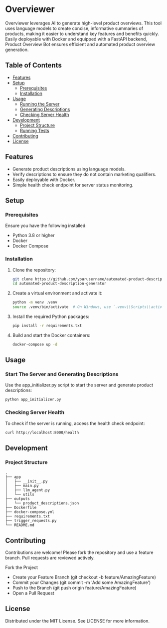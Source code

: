 # Overviewer

Overviewer leverages AI to generate high-level product overviews. This tool uses language models to create concise, informative summaries of products, making it easier to understand key features and benefits quickly. Easily deployable with Docker and equipped with a FastAPI backend, Product Overview Bot ensures efficient and automated product overview generation.

## Table of Contents

- [Features](#features)
- [Setup](#setup)
  - [Prerequisites](#prerequisites)
  - [Installation](#installation)
- [Usage](#usage)
  - [Running the Server](#running-the-server)
  - [Generating Descriptions](#generating-descriptions)
  - [Checking Server Health](#checking-server-health)
- [Development](#development)
  - [Project Structure](#project-structure)
  - [Running Tests](#running-tests)
- [Contributing](#contributing)
- [License](#license)

## Features

- Generate product descriptions using language models.
- Verify descriptions to ensure they do not contain marketing qualifiers.
- Easily deployable with Docker.
- Simple health check endpoint for server status monitoring.

## Setup

### Prerequisites

Ensure you have the following installed:

- Python 3.8 or higher
- Docker
- Docker Compose

### Installation

1. Clone the repository:

    ```bash
    git clone https://github.com/yourusername/automated-product-description-generator.git
    cd automated-product-description-generator
    ```

2. Create a virtual environment and activate it:

    ```bash
    python -m venv .venv
    source .venv/bin/activate  # On Windows, use `.venv\\Scripts\\activate`
    ```

3. Install the required Python packages:

    ```bash
    pip install -r requirements.txt
    ```

4. Build and start the Docker containers:

    ```bash
    docker-compose up -d
    ```

## Usage

### Start The Server and Generating Descriptions

Use the app_initializer.py script to start the server and generate product descriptions:

```bash
python app_initializer.py
```

### Checking Server Health

To check if the server is running, access the health check endpoint:

```bash
curl http://localhost:8000/health
```

## Development
### Project Structure

```
.
├── app
│   ├── __init__.py
│   ├── main.py
│   ├── llm_agent.py
│   └── utils
├── outputs
│   └── product_descriptions.json
├── Dockerfile
├── docker-compose.yml
├── requirements.txt
├── trigger_requests.py
└── README.md
```


## Contributing
Contributions are welcome! Please fork the repository and use a feature branch. Pull requests are reviewed actively.

Fork the Project
* Create your Feature Branch (git checkout -b feature/AmazingFeature)
* Commit your Changes (git commit -m 'Add some AmazingFeature')
* Push to the Branch (git push origin feature/AmazingFeature)
* Open a Pull Request

## License
Distributed under the MIT License. See LICENSE for more information.
